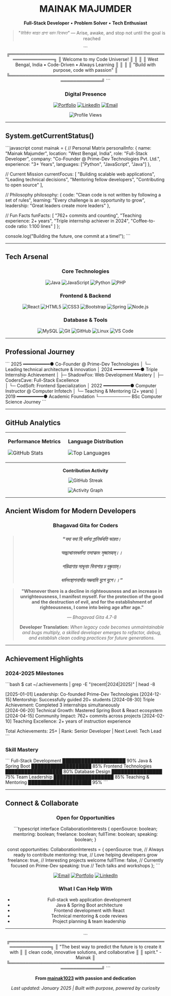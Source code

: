<div align="center">

# **MAINAK MAJUMDER**

**Full-Stack Developer** • **Problem Solver** • **Tech Enthusiast**

> *"উত্তিষ্ঠত জাগ্রত প্রাপ্য বরান নিবোধত"* — Arise, awake, and stop not until the goal is reached

\`\`\`
╔══════════════════════════════════════════════════════════════╗
║                    Welcome to my Code Universe!              ║
║                                                              ║
║     West Bengal, India  •   Code-Driven  •   Always Learning ║
║                                                              ║
║        "Build with purpose, code with passion"               ║
╚══════════════════════════════════════════════════════════════╝
\`\`\`

</div>

<div align="center">

### **Digital Presence**

[![Portfolio](https://img.shields.io/badge/Portfolio-FF6B6B?style=for-the-badge&logo=google-chrome&logoColor=white&labelColor=000000)](https://mainakmajumder.live)
[![LinkedIn](https://img.shields.io/badge/LinkedIn-0077B5?style=for-the-badge&logo=linkedin&logoColor=white)](https://www.linkedin.com/in/mainak-majumder/)
[![Email](https://img.shields.io/badge/Email-D14836?style=for-the-badge&logo=gmail&logoColor=white)](mailto:mainak1112@gmail.com)

<img src="https://komarev.com/ghpvc/?username=mainak1023&label=Profile%20Views&color=FF6B6B&style=for-the-badge" alt="Profile Views" />

</div>

---

## **System.getCurrentStatus()**

\`\`\`javascript
const mainak = {
  // Personal Matrix
  personalInfo: {
    name: "Mainak Majumder",
    location: "West Bengal, India",
    role: "Full-Stack Developer",
    company: "Co-Founder @ Prime-Dev Technologies Pvt. Ltd.",
    experience: "3+ Years",
    languages: ["Python", "JavaScript", "Java"]
  },

  // Current Mission
  currentFocus: [
    "Building scalable web applications",
    "Leading technical decisions",
    "Mentoring fellow developers",
    "Contributing to open source"
  ],

  // Philosophy
  philosophy: {
    code: "Clean code is not written by following a set of rules",
    learning: "Every challenge is an opportunity to grow",
    leadership: "Great leaders create more leaders"
  },

  // Fun Facts
  funFacts: [
    "762+ commits and counting",
    "Teaching experience: 2+ years",
    "Triple internship achiever in 2024",
    "Coffee-to-code ratio: 1:100 lines"
  ]
};

console.log("Building the future, one commit at a time!");
\`\`\`

---

## **Tech Arsenal**

<div align="center">

### **Core Technologies**

![Java](https://img.shields.io/badge/Java-ED8B00?style=for-the-badge&logo=java&logoColor=white)
![JavaScript](https://img.shields.io/badge/JavaScript-F7DF1E?style=for-the-badge&logo=javascript&logoColor=black)
![Python](https://img.shields.io/badge/Python-3776AB?style=for-the-badge&logo=python&logoColor=white)
![PHP](https://img.shields.io/badge/PHP-777BB4?style=for-the-badge&logo=php&logoColor=white)

### **Frontend & Backend**

![React](https://img.shields.io/badge/React-20232A?style=for-the-badge&logo=react&logoColor=61DAFB)
![HTML5](https://img.shields.io/badge/HTML5-E34F26?style=for-the-badge&logo=html5&logoColor=white)
![CSS3](https://img.shields.io/badge/CSS3-1572B6?style=for-the-badge&logo=css3&logoColor=white)
![Bootstrap](https://img.shields.io/badge/Bootstrap-563D7C?style=for-the-badge&logo=bootstrap&logoColor=white)
![Spring](https://img.shields.io/badge/Spring-6DB33F?style=for-the-badge&logo=spring&logoColor=white)
![Node.js](https://img.shields.io/badge/Node.js-43853D?style=for-the-badge&logo=node.js&logoColor=white)

### **Database & Tools**

![MySQL](https://img.shields.io/badge/MySQL-00000F?style=for-the-badge&logo=mysql&logoColor=white)
![Git](https://img.shields.io/badge/Git-F05032?style=for-the-badge&logo=git&logoColor=white)
![GitHub](https://img.shields.io/badge/GitHub-100000?style=for-the-badge&logo=github&logoColor=white)
![Linux](https://img.shields.io/badge/Linux-FCC624?style=for-the-badge&logo=linux&logoColor=black)
![VS Code](https://img.shields.io/badge/VS_Code-007ACC?style=for-the-badge&logo=visual-studio-code&logoColor=white)

</div>

---

## **Professional Journey**

\`\`\`
2025 ━━━━━━━━━━● Co-Founder @ Prime-Dev Technologies
     │          └─ Leading technical architecture & innovation
     │
2024 ━━━━━━━━━━● Triple Internship Achievement
     │          ├─ ShadowFox: Web Development Mastery
     │          ├─ CodersCave: Full-Stack Excellence  
     │          └─ CodSoft: Frontend Specialization
     │
2022 ━━━━━━━━━━● Computer Instructor @ Computer Infotech
     │          └─ Teaching & Mentoring (2+ years)
     │
2019 ━━━━━━━━━━● Academic Foundation
     └────────── BSc Computer Science Journey
\`\`\`

---

## **GitHub Analytics**

<div align="center">

<table>
<tr>
<td width="50%">

**Performance Metrics**

![GitHub Stats](https://github-readme-stats.vercel.app/api?username=mainak1023&show_icons=true&theme=tokyonight&hide_border=true&bg_color=0d1117&title_color=58a6ff&text_color=c9d1d9)

</td>
<td width="50%">

**Language Distribution**

![Top Languages](https://github-readme-stats.vercel.app/api/top-langs/?username=mainak1023&layout=compact&theme=tokyonight&hide_border=true&bg_color=0d1117&title_color=58a6ff&text_color=c9d1d9)

</td>
</tr>
</table>

**Contribution Activity**

![GitHub Streak](https://github-readme-streak-stats.herokuapp.com/?user=mainak1023&theme=tokyonight&hide_border=true&background=0d1117&stroke=58a6ff&ring=f85149&fire=ffa657&currStreakLabel=58a6ff)

![Activity Graph](https://github-readme-activity-graph.vercel.app/graph?username=mainak1023&theme=tokyo-night&hide_border=true&bg_color=0d1117&color=58a6ff&line=f85149&point=ffa657&area=true&area_color=f85149)

</div>

---

## **Ancient Wisdom for Modern Developers**

<div align="center">

### **Bhagavad Gita for Coders**

> ### *"যদা যদা হি ধর্মস্য গ্লানির্ভবতি ভারত।*
> ### *অভ্যুত্থানমধর্মস্য তদাত্মনং সৃজামহ্যম্।।*
> ### *পরিত্রাণায় সাধূনাং বিনাশায় চ দুষ্কৃতাম্।*
> ### *ধর্মসংস্থাপনার্থায় সম্ভবামি যুগে যুগে।।"*

> **"Whenever there is a decline in righteousness and an increase in unrighteousness, I manifest myself. For the protection of the good and the destruction of evil, and for the establishment of righteousness, I come into being age after age."**
> 
> *— Bhagavad Gita 4.7-8*
> 
> **Developer Translation:** *When legacy code becomes unmaintainable and bugs multiply, a skilled developer emerges to refactor, debug, and establish clean coding practices for future generations.*

</div>

---

## **Achievement Highlights**

<div align="left">

### **2024-2025 Milestones**

\`\`\`bash
\$ cat ~/.achievements | grep -E "(recent|2024|2025)" | head -8

[2025-01-01]  Leadership: Co-founded Prime-Dev Technologies
[2024-12-15]  Mentorship: Successfully guided 20+ students
[2024-08-30]  Triple Achievement: Completed 3 internships simultaneously  
[2024-06-20]  Technical Growth: Mastered Spring Boot & React ecosystem
[2024-04-15]  Community Impact: 762+ commits across projects
[2024-02-10]  Teaching Excellence: 2+ years of instruction experience

Total Achievements: 25+ | Rank: Senior Developer | Next Level: Tech Lead
\`\`\`

### **Skill Mastery**

\`\`\`
Full-Stack Development    ████████████████████ 90%
Java & Spring Boot        ███████████████████  85%
Frontend Technologies     ██████████████████   80%
Database Design           ████████████████     75%
Team Leadership           ███████████████████  85%
Teaching & Mentoring      ████████████████████ 95%
\`\`\`

</div>

---

## **Connect & Collaborate**

<div align="center">

### **Open for Opportunities**

\`\`\`typescript
interface CollaborationInterests {
  openSource: boolean;
  mentoring: boolean;
  freelance: boolean;
  fullTime: boolean;
  speaking: boolean;
}

const opportunities: CollaborationInterests = {
  openSource: true,    // Always ready to contribute
  mentoring: true,     // Love helping developers grow
  freelance: true,     // Interesting projects welcome
  fullTime: false,     // Currently focused on Prime-Dev
  speaking: true       // Tech talks and workshops
};
\`\`\`

[![Email](https://img.shields.io/badge/Email_Me-FF6B6B?style=for-the-badge&logo=gmail&logoColor=white)](mailto:mainak1112@gmail.com)
[![Portfolio](https://img.shields.io/badge/Visit_Portfolio-4ECDC4?style=for-the-badge&logo=google-chrome&logoColor=white)](https://mainakmajumder.live)
[![LinkedIn](https://img.shields.io/badge/LinkedIn-0077B5?style=for-the-badge&logo=linkedin&logoColor=white)](https://www.linkedin.com/in/mainak-majumder/)

### **What I Can Help With**

- Full-stack web application development
- Java & Spring Boot architecture
- Frontend development with React
- Technical mentoring & code reviews
- Project planning & team leadership

</div>

---

<div align="center">

\`\`\`
╔══════════════════════════════════════════════════════════════╗
║  "The best way to predict the future is to create it with    ║
║   clean code, innovative solutions, and collaborative        ║
║   spirit." - Mainak                                          ║
╚══════════════════════════════════════════════════════════════╝
\`\`\`

**From [mainak1023](https://github.com/mainak1023) with passion and dedication**

*Last updated: January 2025 | Built with purpose, powered by curiosity*

</div>
